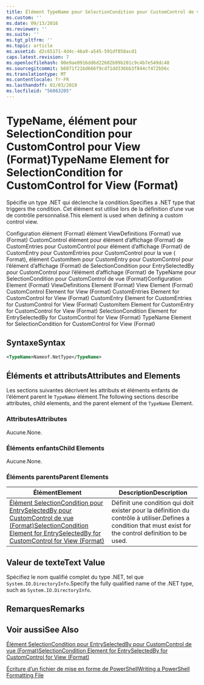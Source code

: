 ```yaml
---
title: Élément TypeName pour SelectionCondition pour CustomControl de vue (Format) | Microsoft Docs
ms.custom: ''
ms.date: 09/13/2016
ms.reviewer: ''
ms.suite: ''
ms.tgt_pltfrm: ''
ms.topic: article
ms.assetid: d2c65171-4d4c-46a9-a545-591df058acd1
caps.latest.revision: 7
ms.openlocfilehash: 00e9ae0916dd6d22602b99b201c9c4b7e549dc48
ms.sourcegitcommit: b6871f21bd666f9cd71dd336bb3f844cf472b56c
ms.translationtype: MT
ms.contentlocale: fr-FR
ms.lasthandoff: 02/03/2019
ms.locfileid: "56863205"
---
```

# <a name="typename-element-for-selectioncondition-for-customcontrol-for-view--format"></a><span data-ttu-id="be00c-102">TypeName, élément pour SelectionCondition pour CustomControl pour View (Format)</span><span class="sxs-lookup"><span data-stu-id="be00c-102">TypeName Element for SelectionCondition for CustomControl for View  (Format)</span></span>

<span data-ttu-id="be00c-103">Spécifie un type .NET qui déclenche la condition.</span><span class="sxs-lookup"><span data-stu-id="be00c-103">Specifies a .NET type that triggers the condition.</span></span> <span data-ttu-id="be00c-104">Cet élément est utilisé lors de la définition d’une vue de contrôle personnalisé.</span><span class="sxs-lookup"><span data-stu-id="be00c-104">This element is used when defining a custom control view.</span></span>

<span data-ttu-id="be00c-105">Configuration élément (Format) élément ViewDefinitions (Format) vue (Format) CustomControl élément pour élément d’affichage (Format) de CustomEntries pour CustomControl pour élément d’affichage (Format) de CustomEntry pour CustomEntries pour CustomControl pour la vue ( Format), élément CustomItem pour CustomEntry pour CustomControl pour l’élément d’affichage (Format) de SelectionCondition pour EntrySelectedBy pour CustomControl pour l’élément d’affichage (Format) de TypeName pour SelectionCondition pour CustomControl de vue (Format)</span><span class="sxs-lookup"><span data-stu-id="be00c-105">Configuration Element (Format) ViewDefinitions Element (Format) View Element (Format) CustomControl Element for View (Format) CustomEntries Element for CustomControl for View (Format) CustomEntry Element for CustomEntries for CustomControl for View (Format) CustomItem Element for CustomEntry for CustomControl for View (Format) SelectionCondition Element for EntrySelectedBy for CustomControl for View (Format) TypeName Element for SelectionCondition for CustomControl for View  (Format)</span></span>

## <a name="syntax"></a><span data-ttu-id="be00c-106">Syntaxe</span><span class="sxs-lookup"><span data-stu-id="be00c-106">Syntax</span></span>

```xml
<TypeName>Nameof.NetType</TypeName>

```

## <a name="attributes-and-elements"></a><span data-ttu-id="be00c-107">Éléments et attributs</span><span class="sxs-lookup"><span data-stu-id="be00c-107">Attributes and Elements</span></span>

<span data-ttu-id="be00c-108">Les sections suivantes décrivent les attributs et éléments enfants de l’élément parent le `TypeName` élément.</span><span class="sxs-lookup"><span data-stu-id="be00c-108">The following sections describe attributes, child elements, and the parent element of the `TypeName` Element.</span></span>

### <a name="attributes"></a><span data-ttu-id="be00c-109">Attributes</span><span class="sxs-lookup"><span data-stu-id="be00c-109">Attributes</span></span>

<span data-ttu-id="be00c-110">Aucune.</span><span class="sxs-lookup"><span data-stu-id="be00c-110">None.</span></span>

### <a name="child-elements"></a><span data-ttu-id="be00c-111">Éléments enfants</span><span class="sxs-lookup"><span data-stu-id="be00c-111">Child Elements</span></span>

<span data-ttu-id="be00c-112">Aucune.</span><span class="sxs-lookup"><span data-stu-id="be00c-112">None.</span></span>

### <a name="parent-elements"></a><span data-ttu-id="be00c-113">Éléments parents</span><span class="sxs-lookup"><span data-stu-id="be00c-113">Parent Elements</span></span>

|<span data-ttu-id="be00c-114">Élément</span><span class="sxs-lookup"><span data-stu-id="be00c-114">Element</span></span>|<span data-ttu-id="be00c-115">Description</span><span class="sxs-lookup"><span data-stu-id="be00c-115">Description</span></span>|
|-------------|-----------------|
|[<span data-ttu-id="be00c-116">Élément SelectionCondition pour EntrySelectedBy pour CustomControl de vue (Format)</span><span class="sxs-lookup"><span data-stu-id="be00c-116">SelectionCondition Element for EntrySelectedBy for CustomControl for View (Format)</span></span>](./selectioncondition-element-for-entryselectedby-for-customcontrol-format.md)|<span data-ttu-id="be00c-117">Définit une condition qui doit exister pour la définition du contrôle à utiliser.</span><span class="sxs-lookup"><span data-stu-id="be00c-117">Defines a condition that must exist for the control definition to be used.</span></span>|

## <a name="text-value"></a><span data-ttu-id="be00c-118">Valeur de texte</span><span class="sxs-lookup"><span data-stu-id="be00c-118">Text Value</span></span>

<span data-ttu-id="be00c-119">Spécifiez le nom qualifié complet du type .NET, tel que `System.IO.DirectoryInfo`.</span><span class="sxs-lookup"><span data-stu-id="be00c-119">Specify the fully qualified name of the .NET type, such as `System.IO.DirectoryInfo`.</span></span>

## <a name="remarks"></a><span data-ttu-id="be00c-120">Remarques</span><span class="sxs-lookup"><span data-stu-id="be00c-120">Remarks</span></span>

## <a name="see-also"></a><span data-ttu-id="be00c-121">Voir aussi</span><span class="sxs-lookup"><span data-stu-id="be00c-121">See Also</span></span>

[<span data-ttu-id="be00c-122">Élément SelectionCondition pour EntrySelectedBy pour CustomControl de vue (Format)</span><span class="sxs-lookup"><span data-stu-id="be00c-122">SelectionCondition Element for EntrySelectedBy for CustomControl for View (Format)</span></span>](./selectioncondition-element-for-entryselectedby-for-customcontrol-format.md)

[<span data-ttu-id="be00c-123">Écriture d’un fichier de mise en forme de PowerShell</span><span class="sxs-lookup"><span data-stu-id="be00c-123">Writing a PowerShell Formatting File</span></span>](./writing-a-powershell-formatting-file.md)
